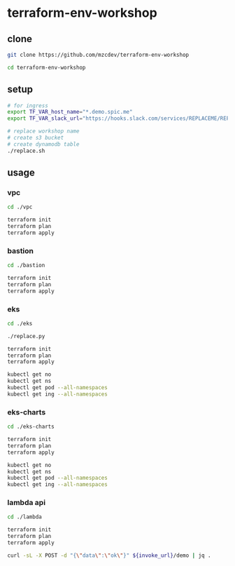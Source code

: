 # terraform-env-workshop

## clone

```bash
git clone https://github.com/mzcdev/terraform-env-workshop

cd terraform-env-workshop
```

## setup

```bash
# for ingress
export TF_VAR_host_name="*.demo.spic.me"
export TF_VAR_slack_url="https://hooks.slack.com/services/REPLACEME/REPLACEME/REPLACEME"

# replace workshop name
# create s3 bucket
# create dynamodb table
./replace.sh
```

## usage

### vpc

```bash
cd ./vpc

terraform init
terraform plan
terraform apply
```

### bastion

```bash
cd ./bastion

terraform init
terraform plan
terraform apply
```

### eks

```bash
cd ./eks

./replace.py

terraform init
terraform plan
terraform apply

kubectl get no
kubectl get ns
kubectl get pod --all-namespaces
kubectl get ing --all-namespaces
```

### eks-charts

```bash
cd ./eks-charts

terraform init
terraform plan
terraform apply

kubectl get no
kubectl get ns
kubectl get pod --all-namespaces
kubectl get ing --all-namespaces
```

### lambda api

```bash
cd ./lambda

terraform init
terraform plan
terraform apply

curl -sL -X POST -d "{\"data\":\"ok\"}" ${invoke_url}/demo | jq .
```
